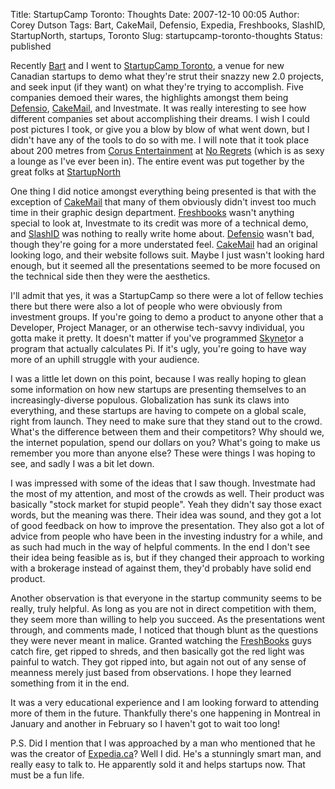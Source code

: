 Title: StartupCamp Toronto: Thoughts
Date: 2007-12-10 00:05
Author: Corey Dutson
Tags: Bart, CakeMail, Defensio, Expedia, Freshbooks, SlashID, StartupNorth, startups, Toronto
Slug: startupcamp-toronto-thoughts
Status: published

Recently [Bart](http://bart.whahay.net/ "Bartek Ginado") and I went to
[StartupCamp
Toronto](http://www.startupnorth.ca/2007/12/07/startupcamp-toronto-thank-you/ "StartupCamp Toronto"),
a venue for new Canadian startups to demo what they're strut their
snazzy new 2.0 projects, and seek input (if they want) on what they're
trying to accomplish. Five companies demoed their wares, the highlights
amongst them being [Defensio](http://defensio.com/ "Defensio"),
[CakeMail](http://www.cakemail.com/ "CakeMail"), and Investmate. It was
really interesting to see how different companies set about
accomplishing their dreams. I wish I could post pictures I took, or give
you a blow by blow of what went down, but I didn't have any of the tools
to do so with me. I will note that it took place about 200 metres from
[Corus Entertainment](http://www.corusent.com/ "Corus Entertainment") at
[No Regrets](http://www.no-regrets.ca/ "No Regrets Restaurant & Lounge")
(which is as sexy a lounge as I've ever been in). The entire event was
put together by the great folks at
[StartupNorth](http://www.startupnorth.ca/ "StartupNorth")

One thing I did notice amongst everything being presented is that with
the exception of [CakeMail](http://www.cakemail.com/ "CakeMail") that
many of them obviously didn't invest too much time in their graphic
design department. [Freshbooks](http://www.freshbooks.com/ "Freshbooks")
wasn't anything special to look at, Investmate to its credit was more of
a technical demo, and [SlashID](http://www.slashid.com/ "SlashID") was
nothing to really write home about.
[Defensio](http://defensio.com/ "Defensio") wasn't bad, though they're
going for a more understated feel.
[CakeMail](http://www.cakemail.com/ "CakeMail") had an original looking
logo, and their website follows suit. Maybe I just wasn't looking hard
enough, but it seemed all the presentations seemed to be more focused on
the technical side then they were the aesthetics.

I'll admit that yes, it was a StartupCamp so there were a lot of fellow
techies there but there were also a lot of people who were obviously
from investment groups. If you're going to demo a product to anyone
other that a Developer, Project Manager, or an otherwise tech-savvy
individual, you gotta make it pretty. It doesn't matter if you've
programmed
[Skynet](http://en.wikipedia.org/wiki/Skynet_%28fictional%29 "Terminator lol")or
a program that actually calculates Pi. If it's ugly, you're going to
have way more of an uphill struggle with your audience.

I was a little let down on this point, because I was really hoping to
glean some information on how new startups are presenting themselves to
an increasingly-diverse populous. Globalization has sunk its claws into
everything, and these startups are having to compete on a global scale,
right from launch. They need to make sure that they stand out to the
crowd. What's the difference between them and their competitors? Why
should we, the internet population, spend our dollars on you? What's
going to make us remember you more than anyone else? These were things I
was hoping to see, and sadly I was a bit let down.

I was impressed with some of the ideas that I saw though. Investmate had
the most of my attention, and most of the crowds as well. Their product
was basically "stock market for stupid people". Yeah they didn't say
those exact words, but the meaning was there. Their idea was sound, and
they got a lot of good feedback on how to improve the presentation. They
also got a lot of advice from people who have been in the investing
industry for a while, and as such had much in the way of helpful
comments. In the end I don't see their idea being feasible as is, but if
they changed their approach to working with a brokerage instead of
against them, they'd probably have solid end product.

Another observation is that everyone in the startup community seems to
be really, truly helpful. As long as you are not in direct competition
with them, they seem more than willing to help you succeed. As the
presentations went through, and comments made, I noticed that though
blunt as the questions they were never meant in malice. Granted watching
the [FreshBooks](http://www.freshbooks.com/ "Freshbooks") guys catch
fire, get ripped to shreds, and then basically got the red light was
painful to watch. They got ripped into, but again not out of any sense
of meanness merely just based from observations. I hope they learned
something from it in the end.

It was a very educational experience and I am looking forward to
attending more of them in the future. Thankfully there's one happening
in Montreal in January and another in February so I haven't got to wait
too long!

P.S. Did I mention that I was approached by a man who mentioned that he
was the creator of
[Expedia.ca](http://www.expedia.ca/pub/agent.dll?qscr=chlg&ovrd=2 "Expedia")?
Well I did. He's a stunningly smart man, and really easy to talk to. He
apparently sold it and helps startups now. That must be a fun life.
